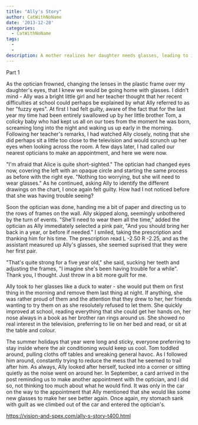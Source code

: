 ```yaml
---
title: "Ally's Story"
author: CatWithNoName
date: '2013-12-28'
categories:
  - CatWithNoName
tags:
  - 
  - 
description: A mother realizes her daughter needs glasses, leading to improved school performance and a guilt-ridden journey.
---
```

Part 1

As the optician frowned, changing the lenses in the plastic frame over my daughter's eyes, that I knew we would be going home with glasses. I didn't mind - Ally was a bright little girl and her teacher thought that her recent difficulties at school could perhaps be explained by what Ally referred to as her "fuzzy eyes". At first I had felt guilty, aware of the fact that for the last year my time had been entirely swallowed up by her little brother Tom, a colicky baby who had kept us all on our toes from the moment he was born, screaming long into the night and waking us up early in the morning. Following her teacher's remarks, I had watched Ally closely, noting that she did perhaps sit a little too close to the television and would scrunch up her eyes when looking across the room. A few days later, I had called our nearest opticians to make an appointment, and here we were now.

"I'm afraid that Alice is quite short-sighted." The optician had changed eyes now, covering the left with an opaque circle and starting the same process as before with the right eye. "Nothing too worrying, but she will need to wear glasses." As he continued, asking Ally to identify the different drawings on the chart, I once again felt guilty. How had I not noticed before that she was having trouble seeing?

Soon the optician was done, handing me a bit of paper and directing us to the rows of frames on the wall. Ally skipped along, seemingly unbothered by the turn of events. "She'll need to wear them all the time," added the optician as Ally immediately selected a pink pair, "And you should bring her back in a year, or before if needed." I smiled, taking the prescription and thanking him for his time. The prescription read  L -2.50 R -2.25, and as the assistant measured up Ally's glasses, she seemed suprised that they were her first pair.

"That's quite strong for a five year old," she said, sucking her teeth and adjusting the frames, "I imagine she's been having trouble for a while". Thank you, I thought. Just throw in a bit more guilt for me.

Ally took to her glasses like a duck to water - she would put them on first thing in the morning and remove them last thing at night. If anything, she was rather proud of them and the attention that they drew to her, her friends wanting to try them on as she resolutely refused to let them. She quickly improved at school, reading everything that she could get her hands on, her nose always in a book as her brother ran rings around us. She showed no real interest in the television, preferring to lie on her bed and read, or sit at the table and colour.

The summer holidays that year were long and sticky, everyone preferring to stay inside where the air conditioning would keep us cool. Tom toddled around, pulling cloths off tables and wreaking general havoc. As I followed him around, constantly trying to reduce the mess that he seemed to trail after him. As always, Ally looked after herself, tucked into a corner or sitting quietly as the noise went on around her. In September, a card arrived in the post reminding us to make another appointment with the optician, and I did so, not thinking too much about what he would find. It was only in the car on the way to the appointment that Ally mentioned that she would like some new glasses to make her see better again. Once again, my stomach sank with guilt as we climbed out of the car and entered the optician's.

https://vision-and-spex.com/ally-s-story-t400.html